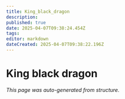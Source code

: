 ```yaml
---
title: King_black_dragon
description: 
published: true
date: 2025-04-07T09:38:24.454Z
tags: 
editor: markdown
dateCreated: 2025-04-07T09:38:22.196Z
---
```


# King black dragon

*This page was auto-generated from structure.*